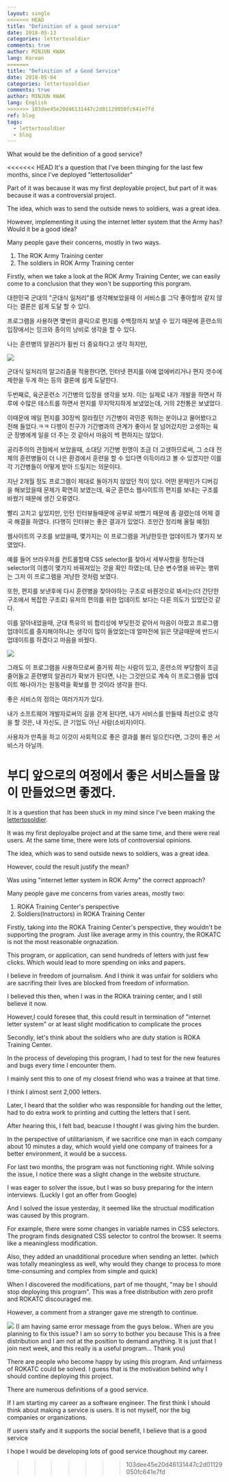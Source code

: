 ```yaml
---
layout: single
<<<<<<< HEAD
title: "Definition of a good service"
date: 2018-05-13
categories: lettertosoldier
comments: true
author: MINJUN KWAK
lang: Korean
=======
title: "Definition of a Good Service"
date: 2018-05-04
categories: lettertosoldier
comments: true
author: MINJUN KWAK
lang: English
>>>>>>> 103dee45e20d46131447c2d01129050fc641e7fd
ref: blog
tags:
  - lettertosoldier
  - blog
---
```


What would be the definition of a good service?

<<<<<<< HEAD
It's a question that I've been thinging for the last few months, since I've deployed "lettertosolider"

Part of it was because it was my first deployable project, but part of it was because it was a controversial project.

The idea, which was to send the outside news to soldiers, was a great idea.

However, implementing it using the internet letter system that the Army has? Would it be a good idea?

Many people gave their concerns, mostly in two ways.

1. The ROK Army Training center
2. The soldiers in ROK Army Training center


Firstly, when we take a look at the ROK Army Training Center, we can easily come to a conclusion that they won't be supporting this porgram.



대한민국 군대의 "군대식 일처리"를 생각해보았을때 이 서비스를 그닥 좋아할꺼 같지 않다는 결론은 쉽게 도달 할 수 있다. 

프로그램을 사용하면 몇번의 클릭으로 편지를 수백장까지 보낼 수 있기 때문에 훈련소의 입장에서는 잉크와 종이의 낭비로 생각을 할 수 있다. 

나는 훈련병의 알권리가 휠씬 더 중요하다고 생각 하지만,

<img src="/assets/images/goodservice/thearmyway.png">

군대식 일처리의 알고리즘을 적용한다면, 인터넷 편지를 아예 없에버리거나 편지 갯수에 제한을 두게 하는 등의 결론에 쉽게 도달한다.


두번째로, 육군훈련소 기간병의 입장을 생각을 보자. 이는 실제로 내가 개발을 하면서 하루에 수많은 테스트를 하면서 편지를 무지막지하게 보냈었는데, 거의 2천통은 보냈었다.

이때문에 매일 편지를 30장씩 잘라줬던 기간병이 곽민준 뭐하는 분이냐고 물어봤다고 전해 들었다.ㅋㅋ 다행이 친구가 기간병과의 관계가 좋아서 잘 넘어갔지만 고생하는 육군 장병에게 일을 더 주는 것 같아서 마음이 썩 편하지는 않았다.

공리주의의 관점에서 보았을때, 소대당 기간병 한명이 조금 더 고생하므로써, 그 소대 전체의 훈련병들이 더 나은 환경에서 훈련을 할 수 있다면 이득이라고 볼 수 있겠지만 이를 각 기간병들이 어떻게 받아 드릴지는 의문이다.



지난 2개월 정도 프로그램이 제대로 돌아가지 않았던 적이 있다.
어떤 문제인가 디버깅을 해보았을때 문제가 확연히 보였는데, 육군 훈련소 웹사이트의 편지를 보내는 구조를 바꿨기 때문에 생긴 오류였다.


빨리 고치고 싶었지만, 인턴 인터뷰들때문에 공부로 바뻤기 때문에 좀 걸렸는데 어제 결국 해결을 하였다. (다행히 인터뷰는 좋은 결과가 있었다. 조만간 정리해 올릴 예정)


웹사이트의 구조를 보았을때, 몇가지는 이 프로그램을 겨냥한듯한 업데이트가 몇가지 보였었다.

예를 들어 브라우저를 컨트롤할때 CSS selector를 찾아서 세부사항을 정하는데 selector의 이름이 몇가지 바꿔져있는 것을 확인 하였는데, 단순 변수명을 바꾸는 행위는 그저 이 프로그램을 겨냥한 것처럼 보였다.

또한, 편지를 보낸후에 다시 훈련병을 찾아야하는 구조로 바꿘것으로 봐서는(더 간단한 구조에서 복잡한 구조로) 유저의 편의를 위한 업데이트 보다는 다른 의도가 있었던것 같다.


이를 알아내었을때, 군대 특유의 비 합리성에 부딪힌것 같아서 마음이 아팠고 프로그램 업데이트를 중지해야하냐는 생각이 많이 들었었는데 얼마전에 읽은 댓글때문에 반드시 업데이트를 하겠다고 마음을 바꿨다.


<img src="/assets/images/goodservice/comment.png">


그래도 이 프로그램을 사용하므로써 즐거워 하는 사람이 있고, 훈련소의 부당함이 조금 줄어들고 훈련병의 알권리가 확보가 된다면, 나는 그것만으로 계속 이 프로그램을 업데이트 해나아가는 원동력을 확보를 한 것이라 생각을 한다.


좋은 서비스의 정의는 여러가지가 있다. 

내가 소프트웨어 개발자로써의 길을 걷게 된다면, 내가 서비스를 만들때 최선으로 생각을 할 것은, 내 자신도, 큰 기업도 아닌 사람(소비자)이다.

사용자가 만족을 하고 이것이 사회적으로 좋은 결과를 불러 일으킨다면, 그것이 좋은 서비스가 아닐까.


부디 앞으로의 여정에서 좋은 서비스들을 많이 만들었으면 좋겠다.
=======
It is a question that has been stuck in my mind since I've been making the [lettertosoldier]("https://minjunkwak.github.io/lettertosoldier/lettertosoldier-download/").

It was my first deployalbe project and at the same time, and there were real users. At the same time, there were lots of controversial opinions.

The idea, which was to send outside news to soldiers, was a great idea.

However, could the result justify the mean?

Was using "internet letter system in ROK Army" the correct approach?

Many people gave me concerns from varies areas, mostly two:

1. ROKA Training Center's perspective
2. Soldiers(Instructors) in ROKA Training Center

Firstly, taking into the ROKA Training Center's perspective, they wouldn't be supporting the program.
Just like average army in this country, the ROKATC is not the most reasonable orgnazation.

This program, or application, can send hundreds of letters with just few clicks. Which would lead to more spending on inks and papers.

I believe in freedom of journalism. And I think it was unfair for soldiers who are sacrifing their lives are blocked from freedom of information.

I believed this then, when I was in the ROKA training center, and I still believe it now.

However,I could foresee that, this could result in termination of "internet letter system" or at least slight modification to complicate the proces

Secondly, let's think about the soldiers who are duty station is ROKA Training Center.

In the process of developing this program, I had to test for the new features and bugs every time I encounter them.

I mainly sent this to one of my closest friend who was a trainee at that time.

I think I almost sent 2,000 letters.

Later, I heard that the soldier who was responsible for handing out the letter, had to do extra work to printing and cutting the letters that I sent.

After hearing this, I felt bad, beacuse I thought I was giving him the burden.

In the perspective of utilitarianism, if we sacrifice one man in each company about 10 minutes a day, which would yield one company of trainees for a better environment, it would be a success.


For last two months, the program was not functioning right. While solving the issue, I notice there was a slight change in the website structure.

I was eager to solver the issue, but I was so busy preparing for the intern interviews. (Luckly I got an offer from Google)

And I solved the issue yesterday, it seemed like the structual modification was caused by this program.

For example, there were some changes in variable names in CSS selectors. The program finds designated CSS selector to control the browser. It seems like a meaningless modification.

Also, they added an unadditional procedure when sending an letter. (which was totally meaningless as well, why would they change to process to more time-consuming and complex from simple and quick)

When I discovered the modifications, part of me thought, "may be I should stop deploying this program". This was a free distribution with zero profit and ROKATC discouraged me.

However, a comment from a stranger gave me strength to continue.

<img src="/assets/images/goodservice/comment.png">
(I am having same error message from the guys below..
When are you planning to fix this issue? I am so sorry to bother you because This is a free distribution and I am not at the position to demand anything. It is just that I join next week, and this really is a useful program... Thank you)

There are people who become happy by using this program. And unfairness of ROKATC could be solved. I guess that is the motivation behind why I should contine deploying this project.

There are numerous definitions of a good service.

If I am starting my career as a software engineer. The first think I should think about making a service is users. It is not myself, nor the big companies or organizations.

If users staify and it supports the social benefit, I believe that is a good service

I hope I would be developing lots of good service thoughout my career.
>>>>>>> 103dee45e20d46131447c2d01129050fc641e7fd
